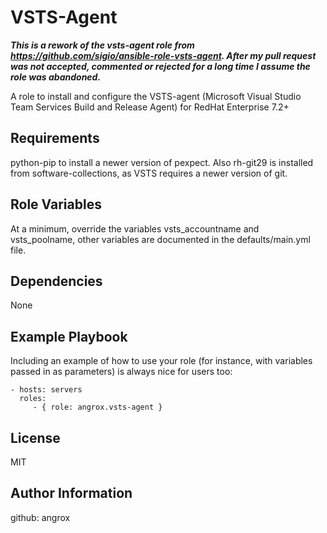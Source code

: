 VSTS-Agent
==========

**_This is a rework of the vsts-agent role from https://github.com/sigio/ansible-role-vsts-agent. After my pull request was not accepted, commented or rejected for a long time I assume the role was abandoned._**



A role to install and configure the VSTS-agent (Microsoft Visual Studio Team Services Build and Release Agent) for RedHat Enterprise 7.2+



Requirements
------------

python-pip to install a newer version of pexpect. Also rh-git29 is installed from software-collections, as VSTS requires a newer version of git.

Role Variables
--------------

At a minimum, override the variables vsts_accountname and vsts_poolname, other variables are documented in the defaults/main.yml file.

Dependencies
------------

None

Example Playbook
----------------

Including an example of how to use your role (for instance, with variables passed in as parameters) is always nice for users too:

    - hosts: servers
      roles:
         - { role: angrox.vsts-agent }

License
-------

MIT

Author Information
------------------

github: angrox
